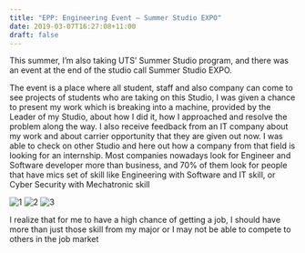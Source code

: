 ```yaml
---
title: "EPP: Engineering Event – Summer Studio EXPO"
date: 2019-03-07T16:27:08+11:00
draft: false
---
```


This summer, I’m also taking UTS’ Summer Studio program, and there was an event at the end of the studio call Summer Studio EXPO.


The event is a place where all student, staff and also company can come to see projects of students who are taking on this Studio, I was given a chance to present my work which is breaking into a machine, provided by the Leader of my Studio, about how I did it, how I approached and resolve the problem along the way. I also receive feedback from an IT company about my work and about carrier opportunity that they are given out now. I was able to check on other Studio and here out how a company from that field is looking for an internship. Most companies nowadays look for Engineer and Software developer more than business, and 70% of them look for people that have mics set of skill like Engineering with Software and IT skill, or Cyber Security with Mechatronic skill

![1](/img/s.jpg)
![2](/img/a.jpg)
![3](/img/d.jpg)

I realize that for me to have a high chance of getting a job, I should have more than just those skill from my major or I may not be able to compete to others in the job market
